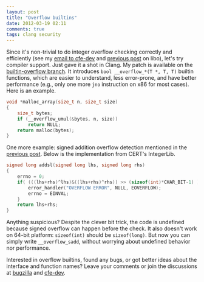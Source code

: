 ```yaml
---
layout: post
title: "Overflow builtins"
date: 2012-03-19 02:11
comments: true
tags: clang security
---
```

Since it's non-trivial to do integer overflow checking correctly
and efficiently (see my
[email to cfe-dev](http://lists.cs.uiuc.edu/pipermail/cfe-dev/2012-March/020246.html)
and [previous post]({{page.previous.url}}) on libo),
let's try compiler support.  Just gave it a shot in Clang.
My patch is available on the
[builtin-overflow branch](https://github.com/xiw/clang/tree/builtin-overflow).
It introduces `bool __overflow_*(T *, T, T)` builtin functions,
which are easier to understand, less error-prone, and have better
performance (e.g., only one more `jno` instruction on x86 for most cases).
Here is an example.

``` c
void *malloc_array(size_t n, size_t size)
{
	size_t bytes;
	if (__overflow_umul(&bytes, n, size))
		return NULL;
	return malloc(bytes);
}
```

One more example: signed addition overflow detection mentioned
in the [previous post]({{page.previous.url}}).  Below is the
implementation from CERT's IntegerLib.

``` c
signed long addsl(signed long lhs, signed long rhs)
{
	errno = 0;
	if( (((lhs+rhs)^lhs)&((lhs+rhs)^rhs)) >> (sizeof(int)*CHAR_BIT-1) ) {
		error_handler("OVERFLOW ERROR", NULL, EOVERFLOW);
		errno = EINVAL;
	}
	return lhs+rhs;
}
```

Anything suspicious?  Despite the clever bit trick, the code is
undefined because signed overflow can happen before the check.
It also doesn't work on 64-bit platform: `sizeof(int)` should be
`sizeof(long)`.  But now you can simply write `__overflow_sadd`,
without worrying about undefined behavior nor performance.

Interested in overflow builtins, found any bugs,
or got better ideas about the interface and function names?
Leave your comments or join the discussions at
[bugzilla](http://llvm.org/bugs/show_bug.cgi?id=12290)
and [cfe-dev](http://lists.cs.uiuc.edu/pipermail/cfe-dev/2012-March/020246.html).

